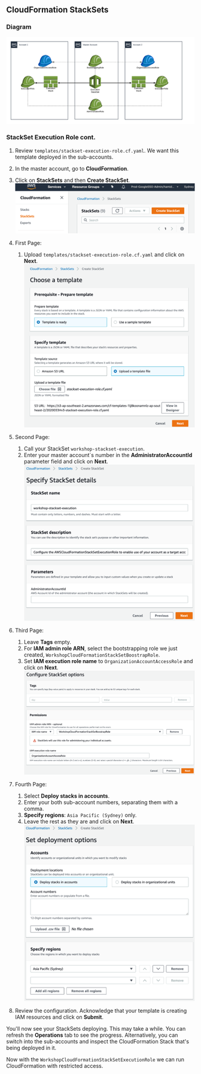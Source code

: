 ## CloudFormation StackSets

### Diagram

![Diagram](../diagrams/step-2-2.png)

### StackSet Execution Role cont.

1.  Review `templates/stackset-execution-role.cf.yaml`. We want this template
    deployed in the sub-accounts.

1.  In the master account, go to **CloudFormation**.

1.  Click on **StackSets** and then **Create StackSet**.
    ![StackSets](../images/stacksets.png)

1.  First Page:
    1.  Upload `templates/stackset-execution-role.cf.yaml` and click on
        **Next**.
        ![StackSets Execution Template](../images/stacksets-execution-template.png)

1.  Second Page:
    1.  Call your StackSet `workshop-stackset-execution`.
    1.  Enter your master account`s number in the **AdministratorAccountId**
        parameter field and click on **Next**.
        ![StackSets Execution Details](../images/stacksets-execution-details.png)

1.  Third Page:
    1.  Leave **Tags** empty.
    1.  For **IAM admin role ARN**, select the bootstrapping role we just
        created, `WorkshopCloudFormationStackSetBoostrapRole`.
    1.  Set **IAM execution role name** to `OrganizationAccountAccessRole` and
        click on **Next**.
        ![StackSets Execution Tags](../images/stacksets-execution-tags.png)

1.  Fourth Page:
    1.  Select **Deploy stacks in accounts**.
    1.  Enter your both sub-account numbers, separating them with a comma.
    1.  **Specify regions**: `Asia Pacific (Sydney)` only.
    1.  Leave the rest as they are and click on **Next**.
        ![StackSets Execution Options](../images/stacksets-execution-options.png)

1.  Review the configuration. Acknowledge that your template is creating IAM
    resources and click on **Submit**.

You'll now see your StackSets deploying. This may take a while. You can refresh
the **Operations** tab to see the progress. Alternatively, you can switch into
the sub-accounts and inspect the CloudFormation Stack that's being deployed in
it.

Now with the `WorkshopCloudFormationStackSetExecutionRole` we can run
CloudFormation with restricted access.
